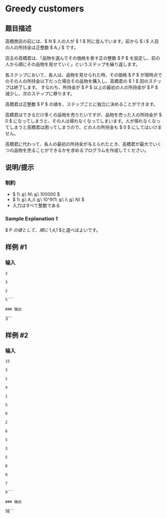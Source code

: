 # Greedy customers

## 题目描述

[problemUrl]: https://atcoder.jp/contests/code-festival-2016-qualb/tasks/codefestival_2016_qualB_d

高橋商店の前には、$ N $ 人の人が $ 1 $ 列に並んでいます。前から $ i $ 人目の人の所持金は正整数 $ A_i $ です。

店主の高橋君は、「品物を選んでその価格を表す正の整数 $ P $ を設定し、前の人から順にその品物を見せていく」というステップを繰り返します。

各ステップにおいて、各人は、品物を見せられた時、その価格 $ P $ が現時点でのその人の所持金以下だった場合その品物を購入し、高橋君の $ 1 $ 回のステップは終了します。 すなわち、所持金が $ P $ 以上の最初の人の所持金が $ P $ 減少し、次のステップに移ります。

高橋君は正整数 $ P $ の値を、ステップごとに独立に決めることができます。

高橋君はできるだけ多くの品物を売りたいですが、品物を売った人の所持金が $ 0 $ になってしまうと、その人は帰れなくなってしまいます。人が帰れなくなってしまうと高橋君は困ってしまうので、どの人の所持金も $ 0 $ にしてはいけません。

高橋君に代わって、各人の最初の所持金が与えられたとき、高橋君が最大でいくつの品物を売ることができるかを求めるプログラムを作成してください。

## 说明/提示

### 制約

- $ 1\ ≦\ N\ ≦\ 100000 $
- $ 1\ ≦\ A_i\ ≦\ 10^9(1\ ≦\ i\ ≦\ N) $
- 入力はすべて整数である

### Sample Explanation 1

$ P $の値として、順に$ 1,4,1 $と選べばよいです。

## 样例 #1

### 输入

```
3
3
2
5```

### 输出

```
3```

## 样例 #2

### 输入

```
15
3
1
4
1
5
9
2
6
5
3
5
8
9
7
9```

### 输出

```
18```

